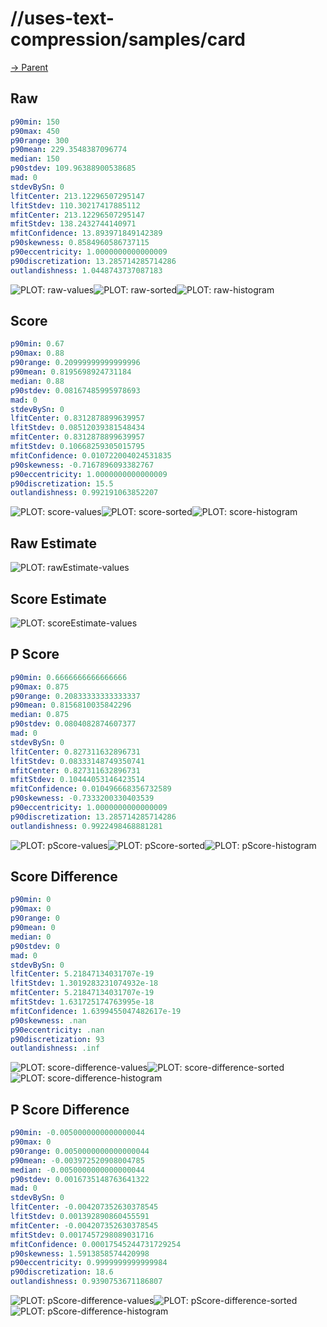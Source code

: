 
# //uses-text-compression/samples/card

[→ Parent](../..)


## Raw


```yaml
p90min: 150
p90max: 450
p90range: 300
p90mean: 229.3548387096774
median: 150
p90stdev: 109.96388900538685
mad: 0
stdevBySn: 0
lfitCenter: 213.12296507295147
lfitStdev: 110.30217417885112
mfitCenter: 213.12296507295147
mfitStdev: 138.2432744140971
mfitConfidence: 13.893971849142389
p90skewness: 0.8584960586737115
p90eccentricity: 1.0000000000000009
p90discretization: 13.285714285714286
outlandishness: 1.0448743737087183

```

![PLOT: raw-values](./raw/values.svg)![PLOT: raw-sorted](./raw/sorted.svg)![PLOT: raw-histogram](./raw/histogram.svg)
## Score


```yaml
p90min: 0.67
p90max: 0.88
p90range: 0.20999999999999996
p90mean: 0.8195698924731184
median: 0.88
p90stdev: 0.08167485995978693
mad: 0
stdevBySn: 0
lfitCenter: 0.8312878899639957
lfitStdev: 0.08512039381548434
mfitCenter: 0.8312878899639957
mfitStdev: 0.10668259305015795
mfitConfidence: 0.010722004024531835
p90skewness: -0.7167896093382767
p90eccentricity: 1.0000000000000009
p90discretization: 15.5
outlandishness: 0.992191063852207

```

![PLOT: score-values](./score/values.svg)![PLOT: score-sorted](./score/sorted.svg)![PLOT: score-histogram](./score/histogram.svg)
## Raw Estimate

![PLOT: rawEstimate-values](./rawEstimate/values.svg)
## Score Estimate

![PLOT: scoreEstimate-values](./scoreEstimate/values.svg)
## P Score


```yaml
p90min: 0.6666666666666666
p90max: 0.875
p90range: 0.20833333333333337
p90mean: 0.8156810035842296
median: 0.875
p90stdev: 0.0804082874607377
mad: 0
stdevBySn: 0
lfitCenter: 0.827311632896731
lfitStdev: 0.08333148749350741
mfitCenter: 0.827311632896731
mfitStdev: 0.10444053146423514
mfitConfidence: 0.010496668356732589
p90skewness: -0.7333200330403539
p90eccentricity: 1.0000000000000009
p90discretization: 13.285714285714286
outlandishness: 0.9922498468881281

```

![PLOT: pScore-values](./pScore/values.svg)![PLOT: pScore-sorted](./pScore/sorted.svg)![PLOT: pScore-histogram](./pScore/histogram.svg)
## Score Difference


```yaml
p90min: 0
p90max: 0
p90range: 0
p90mean: 0
median: 0
p90stdev: 0
mad: 0
stdevBySn: 0
lfitCenter: 5.21847134031707e-19
lfitStdev: 1.3019283231074932e-18
mfitCenter: 5.21847134031707e-19
mfitStdev: 1.631725174763995e-18
mfitConfidence: 1.6399455047482617e-19
p90skewness: .nan
p90eccentricity: .nan
p90discretization: 93
outlandishness: .inf

```

![PLOT: score-difference-values](./score-difference/values.svg)![PLOT: score-difference-sorted](./score-difference/sorted.svg)![PLOT: score-difference-histogram](./score-difference/histogram.svg)
## P Score Difference


```yaml
p90min: -0.0050000000000000044
p90max: 0
p90range: 0.0050000000000000044
p90mean: -0.003972520908004785
median: -0.0050000000000000044
p90stdev: 0.0016735148763641322
mad: 0
stdevBySn: 0
lfitCenter: -0.004207352630378545
lfitStdev: 0.001392890860455591
mfitCenter: -0.004207352630378545
mfitStdev: 0.0017457298089031716
mfitConfidence: 0.00017545244731729254
p90skewness: 1.5913858574420998
p90eccentricity: 0.9999999999999984
p90discretization: 18.6
outlandishness: 0.9390753671186807

```

![PLOT: pScore-difference-values](./pScore-difference/values.svg)![PLOT: pScore-difference-sorted](./pScore-difference/sorted.svg)![PLOT: pScore-difference-histogram](./pScore-difference/histogram.svg)